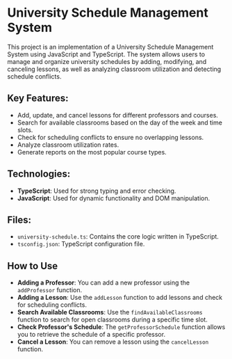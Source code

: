 # University Schedule Management System

This project is an implementation of a University Schedule Management System using JavaScript and TypeScript. The system allows users to manage and organize university schedules by adding, modifying, and canceling lessons, as well as analyzing classroom utilization and detecting schedule conflicts.

## Key Features:
- Add, update, and cancel lessons for different professors and courses.
- Search for available classrooms based on the day of the week and time slots.
- Check for scheduling conflicts to ensure no overlapping lessons.
- Analyze classroom utilization rates.
- Generate reports on the most popular course types.

## Technologies:
- **TypeScript**: Used for strong typing and error checking.
- **JavaScript**: Used for dynamic functionality and DOM manipulation.

## Files:
- `university-schedule.ts`: Contains the core logic written in TypeScript.
- `tsconfig.json`: TypeScript configuration file.

## How to Use

- **Adding a Professor**: You can add a new professor using the `addProfessor` function.
- **Adding a Lesson**: Use the `addLesson` function to add lessons and check for scheduling conflicts.
- **Search Available Classrooms**: Use the `findAvailableClassrooms` function to search for open classrooms during a specific time slot.
- **Check Professor's Schedule**: The `getProfessorSchedule` function allows you to retrieve the schedule of a specific professor.
- **Cancel a Lesson**: You can remove a lesson using the `cancelLesson` function.
